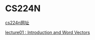 # CS224N

[cs224n网址](http://web.stanford.edu/class/cs224n/)

[lecture01 : Introduction and Word Vectors](./lecture01/lecture01.md)



